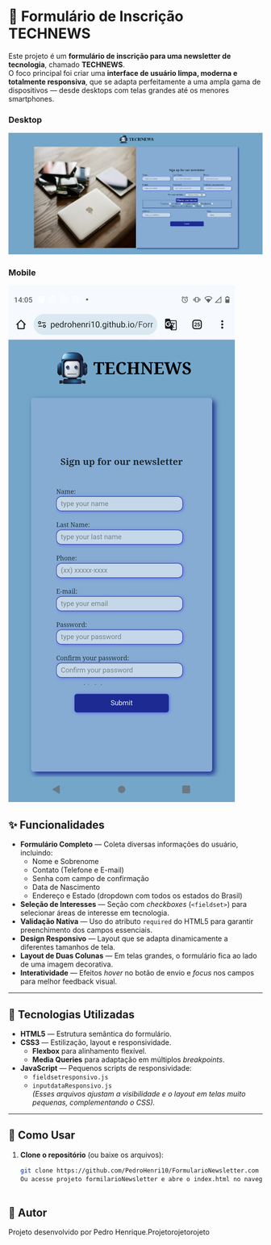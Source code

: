 # 📩 Formulário de Inscrição TECHNEWS

Este projeto é um **formulário de inscrição para uma newsletter de tecnologia**, chamado **TECHNEWS**.  
O foco principal foi criar uma **interface de usuário limpa, moderna e totalmente responsiva**, que se adapta perfeitamente a uma ampla gama de dispositivos — desde desktops com telas grandes até os menores smartphones.

### Desktop
![Preview Desktop](https://github.com/PedroHenri10/FormularioNewsletter/blob/main/src/img/tmp_62e034fe-6463-4788-ba88-7f1e9c9b830a.png?raw=true)

### Mobile
![Preview Mobile](https://raw.githubusercontent.com/PedroHenri10/FormularioNewsletter/main/src/img/Screenshot_20251022-140556.jpg)

## ✨ Funcionalidades

- **Formulário Completo** — Coleta diversas informações do usuário, incluindo:
  - Nome e Sobrenome
  - Contato (Telefone e E-mail)
  - Senha com campo de confirmação
  - Data de Nascimento
  - Endereço e Estado (dropdown com todos os estados do Brasil)
- **Seleção de Interesses** — Seção com *checkboxes* (`<fieldset>`) para selecionar áreas de interesse em tecnologia.
- **Validação Nativa** — Uso do atributo `required` do HTML5 para garantir preenchimento dos campos essenciais.
- **Design Responsivo** — Layout que se adapta dinamicamente a diferentes tamanhos de tela.
- **Layout de Duas Colunas** — Em telas grandes, o formulário fica ao lado de uma imagem decorativa.
- **Interatividade** — Efeitos *hover* no botão de envio e *focus* nos campos para melhor feedback visual.

---

## 🚀 Tecnologias Utilizadas

- **HTML5** — Estrutura semântica do formulário.
- **CSS3** — Estilização, layout e responsividade.
  - **Flexbox** para alinhamento flexível.
  - **Media Queries** para adaptação em múltiplos *breakpoints*.
- **JavaScript** — Pequenos scripts de responsividade:
  - `fieldsetresponsivo.js`
  - `inputdataResponsivo.js`  
  *(Esses arquivos ajustam a visibilidade e o layout em telas muito pequenas, complementando o CSS).*

---

## 🔧 Como Usar

1. **Clone o repositório** (ou baixe os arquivos):
   ```bash
   git clone https://github.com/PedroHenri10/FormularioNewsletter.com
   Ou acesse projeto formilarioNewsletter e abre o index.html no navegador.
 
## 👤 Autor

   Projeto desenvolvido por Pedro Henrique.Projetorojetorojeto

